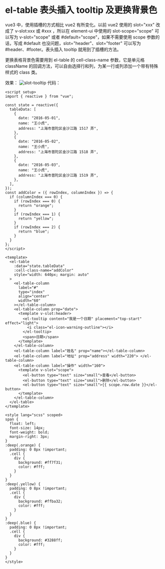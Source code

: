 # el-table 表头插入 tooltip 及更换背景色

vue3 中，使用插槽的方式相比 vue2 有所变化。以前 vue2 使用的 slot="xxx" 改成了 v-slot:xxx 或 #xxx ，所以在 element-ui 中使用的 slot-scope="scope" 可以写为 v-slot="scope" 或者 #default="scope"，如果不需要使用 scope 参数的话，写成 #default 也没问题，slot="header"、slot="footer" 可以写为 #header、#footer。表头插入 tooltip 就用到了插槽的方法。

更换表格背景色需要用到 el-table 的 cell-class-name 参数，它是单元格 className 的回调方法，可以自由选择行和列，为某一行或列添加一个带有特殊样式的 class 类。

效果：
![slot-tooltip](https://zhang.beer/static/images/slot-tooltip.png)
代码：

```vue
<script setup>
import { reactive } from "vue";

const state = reactive({
  tableData: [
    {
      date: "2016-05-01",
      name: "王小虎",
      address: "上海市普陀区金沙江路 1517 弄",
    },
    {
      date: "2016-05-02",
      name: "王小虎",
      address: "上海市普陀区金沙江路 1518 弄",
    },
    {
      date: "2016-05-03",
      name: "王小虎",
      address: "上海市普陀区金沙江路 1519 弄",
    },
  ],
});
const addColor = ({ rowIndex, columnIndex }) => {
  if (columnIndex === 0) {
    if (rowIndex === 0) {
      return "orange";
    }
    if (rowIndex === 1) {
      return "yellow";
    }
    if (rowIndex === 2) {
      return "blue";
    }
  }
};
</script>

<template>
  <el-table
    :data="state.tableData"
    :cell-class-name="addColor"
    style="width: 640px; margin: auto"
  >
    <el-table-column
      label="#"
      type="index"
      align="center"
      width="60"
    ></el-table-column>
    <el-table-column prop="date">
      <template v-slot:header>
        <el-tooltip content="我是一个日期" placement="top-start" effect="light">
          <i class="el-icon-warning-outline"></i>
        </el-tooltip>
        <span>日期</span>
      </template>
    </el-table-column>
    <el-table-column label="姓名" prop="name"></el-table-column>
    <el-table-column label="地址" prop="address" width="220"> </el-table-column>
    <el-table-column label="操作" width="160">
      <template v-slot="scope">
        <el-button type="text" size="small">查看</el-button>
        <el-button type="text" size="small">删除</el-button>
        <el-button type="text" size="small">{{ scope.row.date }}</el-button>
      </template>
    </el-table-column>
  </el-table>
</template>

<style lang="scss" scoped>
span {
  float: left;
  font-size: 14px;
  font-weight: bold;
  margin-right: 3px;
}
:deep(.orange) {
  padding: 0 8px !important;
  .cell {
    div {
      background: #ff7f31;
      color: #fff;
    }
  }
}
:deep(.yellow) {
  padding: 0 8px !important;
  .cell {
    div {
      background: #ffba32;
      color: #fff;
    }
  }
}
:deep(.blue) {
  padding: 0 8px !important;
  .cell {
    div {
      background: #3288ff;
      color: #fff;
    }
  }
}
</style>
```
